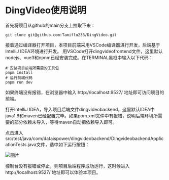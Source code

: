 # DingVideo使用说明
首先将项目从github的main分支上拉取下来：
```shell
git clone git@github.com:Tamiflu233/DingVideo.git
```
接着通过编译器打开项目，本项目前端采用VSCode编译器进行开发，后端基于IntelliJ IDEA环境进行开发。
用VSCode打开dingvideofrontend文件，这里默认nodejs、vue3和npnm已经安装完成。在TERMINAL黑框中输入以下代码：
```shell
# 安装项目前端所需要的工具包
pnpm install
# 运行前端代码
pnpm run dev
```

如果终端没有报错，在浏览器中输入 http://localhost:9527/ 地址即可访问项目的前端。

打开IntelliJ IDEA，导入项目后端文件dingvideobackend，这里默认IDEA中java1.8和maven已经配置完毕。如果pom.xml文件中有报错，说明后端环境所需要的部分依赖未导入，等待maven自动把依赖导入即可。

点击进入src/test/java/com/dataispower/dingvideobackend/DingvideobackendApplicationTests.java文件，选中如下运行按钮：

![图片](http://s32s1qs47.bkt.clouddn.com/img/project_snapshot.PNG)

控制台没有报错或停止，则项目后端程序成功运行，这时候进入 http://localhost:9527/ 地址即可以体验本项目。
